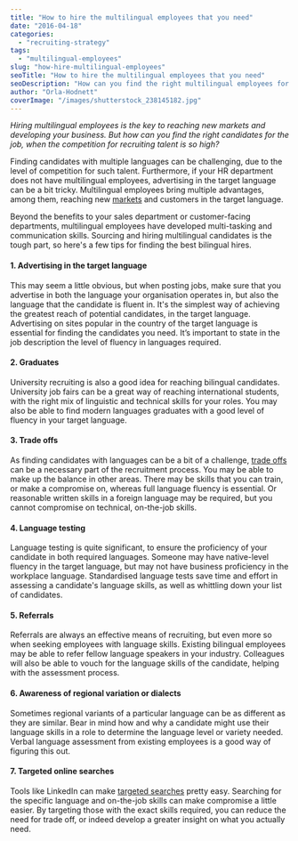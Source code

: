 ```yaml
---
title: "How to hire the multilingual employees that you need"
date: "2016-04-18"
categories:
  - "recruiting-strategy"
tags:
  - "multilingual-employees"
slug: "how-hire-multilingual-employees"
seoTitle: "How to hire the multilingual employees that you need"
seoDescription: "How can you find the right multilingual employees for the job, when the competition for recruiting talent is so high? See our 7 tips."
author: "Orla-Hodnett"
coverImage: "/images/shutterstock_238145182.jpg"
---
```


_Hiring multilingual employees is the key to reaching new markets and developing your business. But how can you find the right candidates for the job, when the competition for recruiting talent is so high?_

Finding candidates with multiple languages can be challenging, due to the level of competition for such talent. Furthermore, if your HR department does not have multilingual employees, advertising in the target language can be a bit tricky. Multilingual employees bring multiple advantages, among them, reaching new [markets](https://www.verbalizeit.com/5-benefits-of-hiring-a-bilingual-employee/) and customers in the target language.

Beyond the benefits to your sales department or customer-facing departments, multilingual employees have developed multi-tasking and communication skills. Sourcing and hiring multilingual candidates is the tough part, so here's a few tips for finding the best bilingual hires.

#### **1\. Advertising in the target language**

This may seem a little obvious, but when posting jobs, make sure that you advertise in both the language your organisation operates in, but also the language that the candidate is fluent in. It's the simplest way of achieving the greatest reach of potential candidates, in the target language. Advertising on sites popular in the country of the target language is essential for finding the candidates you need. It’s important to state in the job description the level of fluency in languages required.

#### **2\. Graduates**

University recruiting is also a good idea for reaching bilingual candidates. University job fairs can be a great way of reaching international students, with the right mix of linguistic and technical skills for your roles. You may also be able to find modern languages graduates with a good level of fluency in your target language.

#### **3\. Trade offs**

As finding candidates with languages can be a bit of a challenge, [trade offs](http://www.eremedia.com/fordyce/bilingual-preferred-tips-for-recruiting-multilingual-employees/) can be a necessary part of the recruitment process. You may be able to make up the balance in other areas. There may be skills that you can train, or make a compromise on, whereas full language fluency is essential. Or reasonable written skills in a foreign language may be required, but you cannot compromise on technical, on-the-job skills.

#### **4\. Language testing**

Language testing is quite significant, to ensure the proficiency of your candidate in both required languages. Someone may have native-level fluency in the target language, but may not have business proficiency in the workplace language. Standardised language tests save time and effort in assessing a candidate's language skills, as well as whittling down your list of candidates.

#### **5\. Referrals**

Referrals are always an effective means of recruiting, but even more so when seeking employees with language skills. Existing bilingual employees may be able to refer fellow language speakers in your industry. Colleagues will also be able to vouch for the language skills of the candidate, helping with the assessment process.

#### **6\. Awareness of regional variation or dialects**

Sometimes regional variants of a particular language can be as different as they are similar. Bear in mind how and why a candidate might use their language skills in a role to determine the language level or variety needed. Verbal language assessment from existing employees is a good way of figuring this out.

#### **7\. Targeted online searches**

Tools like LinkedIn can make [targeted searches](http://www.socialtalent.co/blog/how-to-search-for-multi-lingual-candidates) pretty easy. Searching for the specific language and on-the-job skills can make compromise a little easier. By targeting those with the exact skills required, you can reduce the need for trade off, or indeed develop a greater insight on what you actually need.
